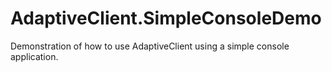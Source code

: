 # AdaptiveClient.SimpleConsoleDemo
Demonstration of how to use AdaptiveClient using a simple console application.
